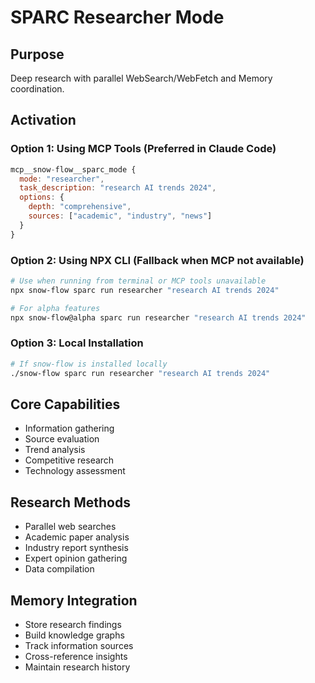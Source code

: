 # SPARC Researcher Mode

## Purpose
Deep research with parallel WebSearch/WebFetch and Memory coordination.

## Activation

### Option 1: Using MCP Tools (Preferred in Claude Code)
```javascript
mcp__snow-flow__sparc_mode {
  mode: "researcher",
  task_description: "research AI trends 2024",
  options: {
    depth: "comprehensive",
    sources: ["academic", "industry", "news"]
  }
}
```

### Option 2: Using NPX CLI (Fallback when MCP not available)
```bash
# Use when running from terminal or MCP tools unavailable
npx snow-flow sparc run researcher "research AI trends 2024"

# For alpha features
npx snow-flow@alpha sparc run researcher "research AI trends 2024"
```

### Option 3: Local Installation
```bash
# If snow-flow is installed locally
./snow-flow sparc run researcher "research AI trends 2024"
```

## Core Capabilities
- Information gathering
- Source evaluation
- Trend analysis
- Competitive research
- Technology assessment

## Research Methods
- Parallel web searches
- Academic paper analysis
- Industry report synthesis
- Expert opinion gathering
- Data compilation

## Memory Integration
- Store research findings
- Build knowledge graphs
- Track information sources
- Cross-reference insights
- Maintain research history
